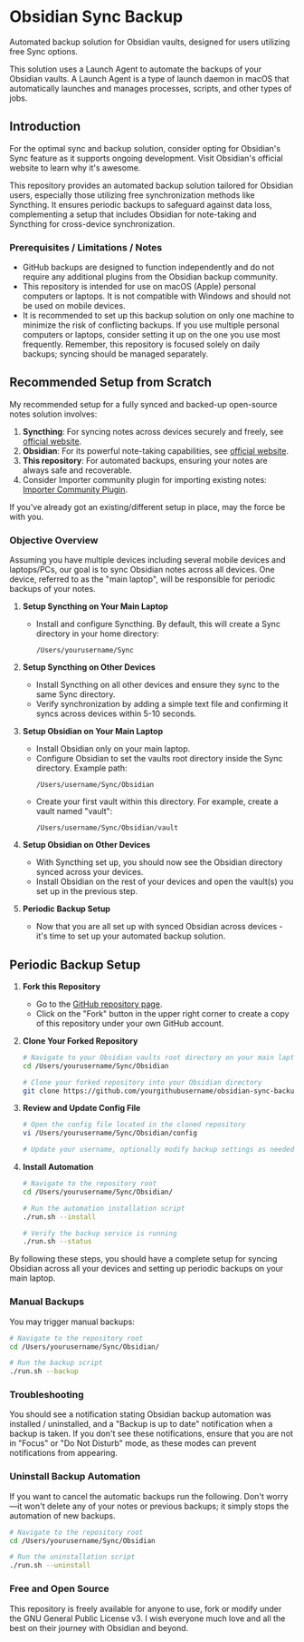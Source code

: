 # Obsidian Sync Backup

Automated backup solution for Obsidian vaults, designed for users utilizing free Sync options.

This solution uses a Launch Agent to automate the backups of your Obsidian vaults. A Launch Agent is a type of launch daemon in macOS that automatically launches and manages processes, scripts, and other types of jobs.

## Introduction

For the optimal sync and backup solution, consider opting for Obsidian's Sync feature as it supports ongoing development. Visit Obsidian's official website to learn why it's awesome.

This repository provides an automated backup solution tailored for Obsidian users, especially those utilizing free synchronization methods like Syncthing. It ensures periodic backups to safeguard against data loss, complementing a setup that includes Obsidian for note-taking and Syncthing for cross-device synchronization.

### Prerequisites / Limitations / Notes

- GitHub backups are designed to function independently and do not require any additional plugins from the Obsidian backup community.
- This repository is intended for use on macOS (Apple) personal computers or laptops. It is not compatible with Windows and should not be used on mobile devices.
- It is recommended to set up this backup solution on only one machine to minimize the risk of conflicting backups. If you use multiple personal computers or laptops, consider setting it up on the one you use most frequently. Remember, this repository is focused solely on daily backups; syncing should be managed separately.

## Recommended Setup from Scratch

My recommended setup for a fully synced and backed-up open-source notes solution involves:

1. **Syncthing**: For syncing notes across devices securely and freely, see [official website](https://syncthing.net).
2. **Obsidian**: For its powerful note-taking capabilities, see [official website](https://obsidian.md).
3. **This repository**: For automated backups, ensuring your notes are always safe and recoverable.
4. Consider Importer community plugin for importing existing notes: [Importer Community Plugin](obsidian://show-plugin?id=obsidian-importer).

If you've already got an existing/different setup in place, may the force be with you.

### Objective Overview

Assuming you have multiple devices including several mobile devices and laptops/PCs, our goal is to sync Obsidian notes across all devices. One device, referred to as the "main laptop", will be responsible for periodic backups of your notes.

1. **Setup Syncthing on Your Main Laptop**

   - Install and configure Syncthing. By default, this will create a Sync directory in your home directory:
     ```
     /Users/yourusername/Sync
     ```

2. **Setup Syncthing on Other Devices**

   - Install Syncthing on all other devices and ensure they sync to the same Sync directory.
   - Verify synchronization by adding a simple text file and confirming it syncs across devices within 5-10 seconds.

3. **Setup Obsidian on Your Main Laptop**

   - Install Obsidian only on your main laptop.
   - Configure Obsidian to set the vaults root directory inside the Sync directory. Example path:
     ```
     /Users/username/Sync/Obsidian
     ```
   - Create your first vault within this directory. For example, create a vault named "vault":
     ```
     /Users/username/Sync/Obsidian/vault
     ```

4. **Setup Obsidian on Other Devices**

   - With Syncthing set up, you should now see the Obsidian directory synced across your devices.
   - Install Obsidian on the rest of your devices and open the vault(s) you set up in the previous step.

5. **Periodic Backup Setup**
   - Now that you are all set up with synced Obsidian across devices - it's time to set up your automated backup solution.

## Periodic Backup Setup

1. **Fork this Repository**

   - Go to the [GitHub repository page](https://github.com/asafratzon/obsidian-sync-backup).
   - Click on the "Fork" button in the upper right corner to create a copy of this repository under your own GitHub account.

2. **Clone Your Forked Repository**

   ```bash
   # Navigate to your Obsidian vaults root directory on your main laptop
   cd /Users/yourusername/Sync/Obsidian

   # Clone your forked repository into your Obsidian directory
   git clone https://github.com/yourgithubusername/obsidian-sync-backup.git .
   ```

3. **Review and Update Config File**

   ```bash
   # Open the config file located in the cloned repository
   vi /Users/yourusername/Sync/Obsidian/config

   # Update your username, optionally modify backup settings as needed and save the file
   ```

4. **Install Automation**

   ```bash
   # Navigate to the repository root
   cd /Users/yourusername/Sync/Obsidian/

   # Run the automation installation script
   ./run.sh --install

   # Verify the backup service is running
   ./run.sh --status
   ```

By following these steps, you should have a complete setup for syncing Obsidian across all your devices and setting up periodic backups on your main laptop.

### Manual Backups

You may trigger manual backups:

```bash
# Navigate to the repository root
cd /Users/yourusername/Sync/Obsidian/

# Run the backup script
./run.sh --backup
```

### Troubleshooting

You should see a notification stating Obsidian backup automation was installed / uninstalled, and a "Backup is up to date" notification when a backup is taken. If you don't see these notifications, ensure that you are not in "Focus" or "Do Not Disturb" mode, as these modes can prevent notifications from appearing.

### Uninstall Backup Automation

If you want to cancel the automatic backups run the following.
Don't worry—it won't delete any of your notes or previous backups; it simply stops the automation of new backups.

```bash
# Navigate to the repository root
cd /Users/yourusername/Sync/Obsidian

# Run the uninstallation script
./run.sh --uninstall
```

### Free and Open Source

This repository is freely available for anyone to use, fork or modify under the GNU General Public License v3. I wish everyone much love and all the best on their journey with Obsidian and beyond.
